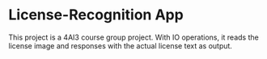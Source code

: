 # License-Recognition App

This project is a 4AI3 course group project. With IO operations, it reads the license image and responses with the actual license text as output.

